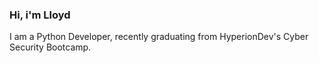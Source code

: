 ### Hi, i'm Lloyd

I am a Python Developer, recently graduating from HyperionDev's Cyber Security Bootcamp.
